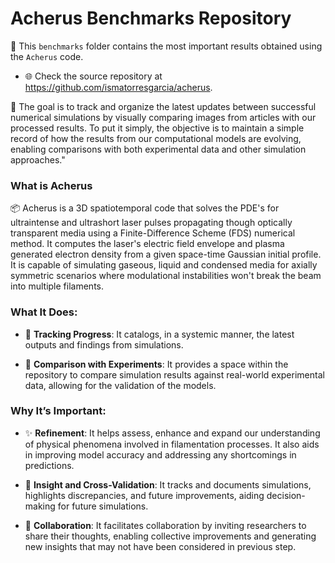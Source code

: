 # Acherus Benchmarks Repository

📁 This `benchmarks` folder contains the most important results obtained using the `Acherus` code. 

- 🌐 Check the source repository at https://github.com/ismatorresgarcia/acherus.

🎯 The goal is to track and organize the latest updates between successful numerical simulations by visually comparing images from articles with our processed results. To put it simply, the objective is to maintain a simple record of how the results from our computational models are evolving, enabling comparisons with both experimental data and other simulation approaches."

### What is Acherus
📦 Acherus is a 3D spatiotemporal code that solves the PDE's for ultraintense and ultrashort laser pulses propagating though optically transparent media using a Finite-Difference Scheme (FDS) numerical method. It computes the laser's electric field envelope and plasma generated electron density from a given space-time Gaussian initial profile. It is capable of simulating gaseous, liquid and condensed media for axially symmetric scenarios where modulational instabilities won't break the beam into multiple filaments.

### What It Does:
- 🌱 **Tracking Progress**: It catalogs, in a systemic manner, the latest outputs and findings from simulations.
  
- 🧪 **Comparison with Experiments**: It provides a space within the repository to compare simulation results against real-world experimental data, allowing for the validation of the models.
  
### Why It’s Important:
- ✨ **Refinement**: It helps assess, enhance and expand our understanding of physical phenomena involved in filamentation processes. It also aids in improving model accuracy and addressing any shortcomings in predictions.
  
- 🧠 **Insight and Cross-Validation**: It tracks and documents simulations, highlights discrepancies, and future improvements, aiding decision-making for future simulations.
  
- 💞️ **Collaboration**: It facilitates collaboration by inviting researchers to share their thoughts, enabling collective improvements and generating new insights that may not have been considered in previous step.
